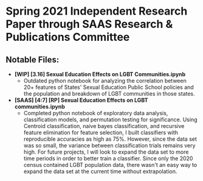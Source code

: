 # Spring 2021 Independent Research Paper through SAAS Research & Publications Committee
## Notable Files:
- **[WIP] [3.16] Sexual Education Effects on LGBT Communities.ipynb**
  * Outdated python notebook for analyzing the correlation between 20+ features of States' Sexual Education Public School policies and the population and breakdown of LGBT communities in those states.
- **[SAAS] [4:7] [RP] Sexual Education Effects on LGBT communities.ipynb**
  * Completed python notebook of exploratory data analysis, classification models, and permutation testing for significance. Using Centroid classification, naive bayes classification, and recursive feature elimination for feature selection, I built classifiers with reproducible accuracies as high as 75%. However, since the data set was so small, the variance between classification trials remains very high. For future projects, I will look to expand the data set to more time periods in order to better train a classifier. Since only the 2020 census contained LGBT population data, there wasn't an easy way to expand the data set at the current time without extrapolation.
